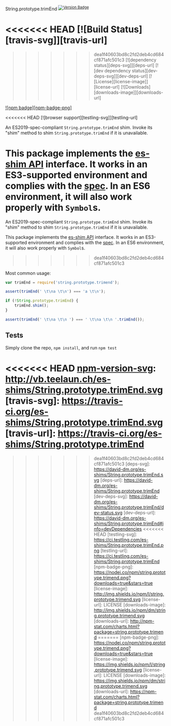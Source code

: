 String.prototype.trimEnd <sup>[![Version Badge][npm-version-svg]][package-url]</sup>

<<<<<<< HEAD
[![Build Status][travis-svg]][travis-url]
=======
>>>>>>> dea1f40603bd8c2fd2deb4cd684cf871afc501c3
[![dependency status][deps-svg]][deps-url]
[![dev dependency status][dev-deps-svg]][dev-deps-url]
[![License][license-image]][license-url]
[![Downloads][downloads-image]][downloads-url]

[![npm badge][npm-badge-png]][package-url]

<<<<<<< HEAD
[![browser support][testling-svg]][testling-url]

An ES2019-spec-compliant `String.prototype.trimEnd` shim. Invoke its "shim" method to shim `String.prototype.trimEnd` if it is unavailable.

This package implements the [es-shim API](https://github.com/es-shims/api) interface. It works in an ES3-supported environment and complies with the [spec](http://www.ecma-international.org/ecma-262/6.0/#sec-object.assign). In an ES6 environment, it will also work properly with `Symbol`s.
=======
An ES2019-spec-compliant `String.prototype.trimEnd` shim. Invoke its "shim" method to shim `String.prototype.trimEnd` if it is unavailable.

This package implements the [es-shim API](https://github.com/es-shims/api) interface. It works in an ES3-supported environment and complies with the [spec](https://www.ecma-international.org/ecma-262/6.0/#sec-object.assign). In an ES6 environment, it will also work properly with `Symbol`s.
>>>>>>> dea1f40603bd8c2fd2deb4cd684cf871afc501c3

Most common usage:
```js
var trimEnd = require('string.prototype.trimend');

assert(trimEnd(' \t\na \t\n') === 'a \t\n');

if (!String.prototype.trimEnd) {
	trimEnd.shim();
}

assert(trimEnd(' \t\na \t\n ') === ' \t\na \t\n '.trimEnd());
```

## Tests
Simply clone the repo, `npm install`, and run `npm test`

[package-url]: https://npmjs.com/package/string.prototype.trimend
<<<<<<< HEAD
[npm-version-svg]: http://vb.teelaun.ch/es-shims/String.prototype.trimEnd.svg
[travis-svg]: https://travis-ci.org/es-shims/String.prototype.trimEnd.svg
[travis-url]: https://travis-ci.org/es-shims/String.prototype.trimEnd
=======
[npm-version-svg]: https://vb.teelaun.ch/es-shims/String.prototype.trimEnd.svg
>>>>>>> dea1f40603bd8c2fd2deb4cd684cf871afc501c3
[deps-svg]: https://david-dm.org/es-shims/String.prototype.trimEnd.svg
[deps-url]: https://david-dm.org/es-shims/String.prototype.trimEnd
[dev-deps-svg]: https://david-dm.org/es-shims/String.prototype.trimEnd/dev-status.svg
[dev-deps-url]: https://david-dm.org/es-shims/String.prototype.trimEnd#info=devDependencies
<<<<<<< HEAD
[testling-svg]: https://ci.testling.com/es-shims/String.prototype.trimEnd.png
[testling-url]: https://ci.testling.com/es-shims/String.prototype.trimEnd
[npm-badge-png]: https://nodei.co/npm/string.prototype.trimend.png?downloads=true&stars=true
[license-image]: http://img.shields.io/npm/l/string.prototype.trimend.svg
[license-url]: LICENSE
[downloads-image]: http://img.shields.io/npm/dm/string.prototype.trimend.svg
[downloads-url]: http://npm-stat.com/charts.html?package=string.prototype.trimend
=======
[npm-badge-png]: https://nodei.co/npm/string.prototype.trimend.png?downloads=true&stars=true
[license-image]: https://img.shields.io/npm/l/string.prototype.trimend.svg
[license-url]: LICENSE
[downloads-image]: https://img.shields.io/npm/dm/string.prototype.trimend.svg
[downloads-url]: https://npm-stat.com/charts.html?package=string.prototype.trimend
>>>>>>> dea1f40603bd8c2fd2deb4cd684cf871afc501c3
